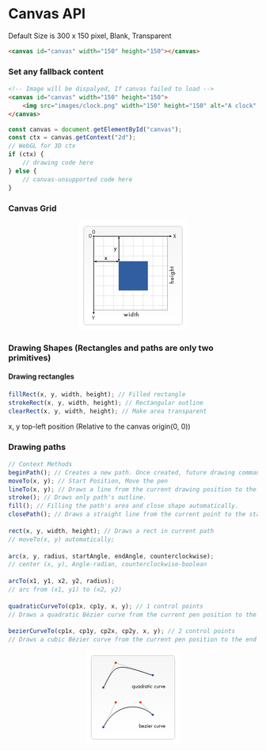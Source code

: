 # Canvas API

Default Size is 300 x 150 pixel, Blank, Transparent

```html
<canvas id="canvas" width="150" height="150"></canvas>
```

### Set any fallback content

```html
<!-- Image will be dispalyed, If canvas failed to load -->
<canvas id="canvas" width="150" height="150">
	<img src="images/clock.png" width="150" height="150" alt="A clock" />
</canvas>
```

```js
const canvas = document.getElementById("canvas");
const ctx = canvas.getContext("2d");
// WebGL for 3D ctx
if (ctx) {
	// drawing code here
} else {
	// canvas-unsupported code here
}
```

### Canvas Grid

<div align="center">
  <img src="./assets/canvas_default_grid.png" alt="Canvas Grid">
</div>

### Drawing Shapes (Rectangles and paths are only two primitives)

#### Drawing rectangles

```js
fillRect(x, y, width, height); // Filled rectangle
strokeRect(x, y, width, height); // Rectangular outline
clearRect(x, y, width, height); // Make area transparent
```

x, y top-left position (Relative to the canvas origin(0, 0))

### Drawing paths

```js
// Context Methods
beginPath(); // Creates a new path. Once created, future drawing commands are directed into the path
moveTo(x, y); // Start Position, Move the pen
lineTo(x, y); // Draws a line from the current drawing position to the position specified by x and y
stroke(); // Draws only path's outline.
fill(); // Filling the path's area and close shape automatically.
closePath(); // Draws a straight line from the current point to the start.

rect(x, y, width, height); // Draws a rect in current path
// moveTo(x, y) automatically;

arc(x, y, radius, startAngle, endAngle, counterclockwise);
// center (x, y), Angle-radian, counterclockwise-boolean

arcTo(x1, y1, x2, y2, radius);
// arc from (x1, y1) to (x2, y2)

quadraticCurveTo(cp1x, cp1y, x, y); // 1 control points
// Draws a quadratic Bézier curve from the current pen position to the end point specified by x and y, using the control point specified by cp1x and cp1y.

bezierCurveTo(cp1x, cp1y, cp2x, cp2y, x, y); // 2 control points
// Draws a cubic Bézier curve from the current pen position to the end point specified by x and y, using the control points specified by (cp1x, cp1y) and (cp2x, cp2y).
```

<div align="center">
  <img src="./assets/canvas_curves.png" alt="Canvas Grid">
</div>
